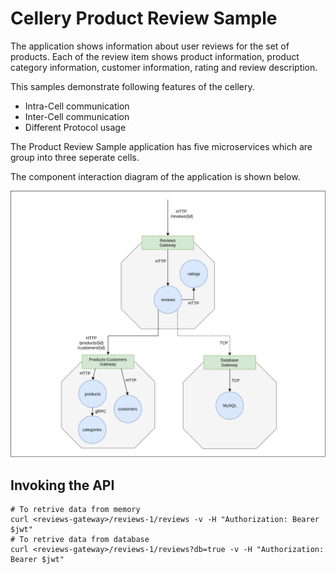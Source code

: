 # Cellery Product Review Sample

The application shows information about user reviews for the set of products. Each of the review item shows product information, product category information, customer information, rating and review description.

This samples demonstrate following features of the cellery.

* Intra-Cell communication
* Inter-Cell communication
* Different Protocol usage

The Product Review Sample application has five microservices which are group into three seperate cells.


The component interaction diagram of the application is shown below.

![samples-productreview](samples-productreview.png)

## Invoking the API

    # To retrive data from memory  
    curl <reviews-gateway>/reviews-1/reviews -v -H "Authorization: Bearer $jwt"
    # To retrive data from database
    curl <reviews-gateway>/reviews-1/reviews?db=true -v -H "Authorization: Bearer $jwt"
